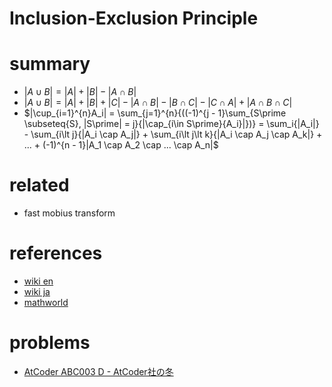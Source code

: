 # Inclusion-Exclusion Principle


# summary
- $|A \cup B| = |A|+ |B| - |A \cap B|$
- $|A \cup B| = |A| + |B| + |C| - |A\cap B| - |B\cap C| - |C\cap A| + |A\cap B\cap C|$
- $|\cup_{i=1}^{n}A_i| = \sum_{j=1}^{n}{((-1)^{j - 1}\sum_{S\prime \subseteq{S}, |S\prime| = j}{|\cap_{i\in S\prime}{A_i}|})} = \sum_i{|A_i|} - \sum_{i\lt j}{|A_i \cap A_j|} + \sum_{i\lt j\lt k}{|A_i \cap A_j \cap A_k|} + ... + (-1)^{n - 1}|A_1 \cap A_2 \cap ... \cap A_n|$



# related
- fast mobius transform



# references
- [wiki en](https://en.wikipedia.org/wiki/Inclusion%E2%80%93exclusion_principle)
- [wiki ja](https://ja.wikipedia.org/wiki/%E5%8C%85%E9%99%A4%E5%8E%9F%E7%90%86)
- [mathworld](https://mathworld.wolfram.com/Inclusion-ExclusionPrinciple.html)


# problems 
- [AtCoder ABC003 D - AtCoder社の冬](https://atcoder.jp/contests/abc003/tasks/abc003_4)
